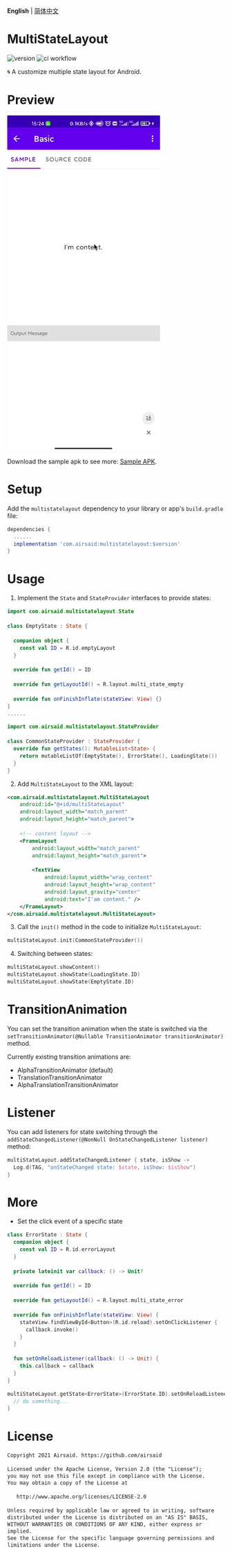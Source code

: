 **English** | [简体中文](README_CN.md)

# MultiStateLayout
![version](https://img.shields.io/maven-central/v/com.airsaid/multistatelayout)
![ci workflow](https://github.com/Airsaid/MultiStateLayout/actions/workflows/android.yml/badge.svg)

:cyclone: A customize multiple state layout for Android.

# Preview
![image](preview/preview.gif)

Download the sample apk to see more: [Sample APK](sample.apk).

# Setup
Add the ```multistatelayout``` dependency to your library or app's ```build.gradle``` file:
```groovy
dependencies {
  ......
  implementation 'com.airsaid:multistatelayout:$version'
}
```

# Usage
1. Implement the ```State``` and ```StateProvider``` interfaces to provide states:
```kotlin
import com.airsaid.multistatelayout.State

class EmptyState : State {

  companion object {
    const val ID = R.id.emptyLayout
  }

  override fun getId() = ID

  override fun getLayoutId() = R.layout.multi_state_empty

  override fun onFinishInflate(stateView: View) {}
}
......
```
```kotlin
import com.airsaid.multistatelayout.StateProvider

class CommonStateProvider : StateProvider {
  override fun getStates(): MutableList<State> {
    return mutableListOf(EmptyState(), ErrorState(), LoadingState())
  }
}
```
2. Add ```MultiStateLayout``` to the XML layout:
```xml
<com.airsaid.multistatelayout.MultiStateLayout
    android:id="@+id/multiStateLayout"
    android:layout_width="match_parent" 
    android:layout_height="match_parent">

    <!-- content layout -->
    <FrameLayout 
        android:layout_width="match_parent" 
        android:layout_height="match_parent">

        <TextView 
            android:layout_width="wrap_content" 
            android:layout_height="wrap_content"
            android:layout_gravity="center" 
            android:text="I'am content." />
    </FrameLayout>
</com.airsaid.multistatelayout.MultiStateLayout>
```
3. Call the ```init()``` method in the code to initialize ```MultiStateLayout```:
```kotlin
multiStateLayout.init(CommonStateProvider())
```
4. Switching between states:
```kotlin
multiStateLayout.showContent()
multiStateLayout.showState(LoadingState.ID)
multiStateLayout.showState(EmptyState.ID)
```

# TransitionAnimation
You can set the transition animation when the state is switched via the ```setTransitionAnimator(@Nullable TransitionAnimator transitionAnimator)``` method.

Currently existing transition animations are:
- AlphaTransitionAnimator (default)
- TranslationTransitionAnimator
- AlphaTranslationTransitionAnimator

# Listener
You can add listeners for state switching through the ```addStateChangedListener(@NonNull OnStateChangedListener listener)``` method:
```kotlin
multiStateLayout.addStateChangedListener { state, isShow ->
  Log.d(TAG, "onStateChanged state: $state, isShow: $isShow")
}
```

# More
- Set the click event of a specific state
```kotlin
class ErrorState : State {
  companion object {
    const val ID = R.id.errorLayout
  }

  private lateinit var callback: () -> Unit?

  override fun getId() = ID

  override fun getLayoutId() = R.layout.multi_state_error

  override fun onFinishInflate(stateView: View) {
    stateView.findViewById<Button>(R.id.reload).setOnClickListener {
      callback.invoke()
    }
  }

  fun setOnReloadListener(callback: () -> Unit) {
    this.callback = callback
  }
}
```
```kotlin
multiStateLayout.getState<ErrorState>(ErrorState.ID).setOnReloadListener {
  // do something...
}
```

# License
```
Copyright 2021 Airsaid. https://github.com/airsaid

Licensed under the Apache License, Version 2.0 (the "License");
you may not use this file except in compliance with the License.
You may obtain a copy of the License at

   http://www.apache.org/licenses/LICENSE-2.0

Unless required by applicable law or agreed to in writing, software
distributed under the License is distributed on an "AS IS" BASIS,
WITHOUT WARRANTIES OR CONDITIONS OF ANY KIND, either express or implied.
See the License for the specific language governing permissions and
limitations under the License.
```
